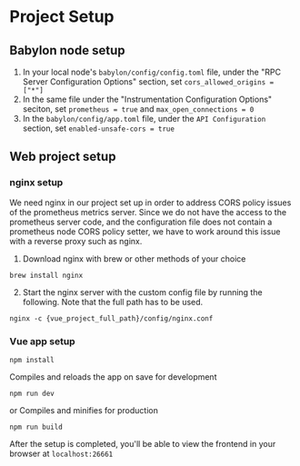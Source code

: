 # Project Setup

## Babylon node setup
1. In your local node's ```babylon/config/config.toml``` file, under the "RPC Server Configuration Options" section, set ```cors_allowed_origins = ["*"]```
2. In the same file under the "Instrumentation Configuration Options" seciton, set ```prometheus = true``` and ```max_open_connections = 0```
3. In the ```babylon/config/app.toml``` file, under the ```API Configuration``` section, set ```enabled-unsafe-cors = true```

## Web project setup
### nginx setup

We need nginx in our project set up in order to address CORS policy issues of the prometheus metrics server. Since we do not have the access to the prometheus server code, and the configuration file does not contain a prometheus node CORS policy setter, we have to work around this issue with a reverse proxy such as nginx.

1. Download nginx with brew or other methods of your choice
```
brew install nginx
``` 
2. Start the nginx server with the custom config file by running the following. Note that the full path has to be used.

```
nginx -c {vue_project_full_path}/config/nginx.conf
```

### Vue app setup

```
npm install
```

Compiles and reloads the app on save for development

```
npm run dev
```

or Compiles and minifies for production

```
npm run build
```

 After the setup is completed, you'll be able to view the frontend in your browser at ```localhost:26661```